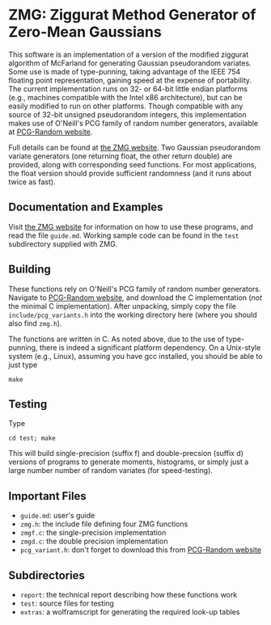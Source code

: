 # ZMG: Ziggurat Method Generator of Zero-Mean Gaussians

[the ZMG website]: http://www.comm.utoronto.ca/frank/ZMG
[PCG-Random website]: http://www.pcg-random.org

This software is an implementation of a version of the modified ziggurat
algorithm of McFarland for generating Gaussian pseudorandom variates.  Some
use is made of type-punning, taking advantage of the IEEE 754 floating point
representation, gaining speed at the expense of portability.  The current
implementation runs on 32- or 64-bit little endian platforms (e.g., machines
compatible with the Intel x86 architecture), but can be easily modified to
run on other platforms.  Though compatible with any source of 32-bit
unsigned pseudorandom integers, this implementation makes use of O'Neill's
PCG family of random number generators, available at [PCG-Random website].

Full details can be found at [the ZMG website].  Two Gaussian pseudorandom
variate generators (one returning float, the other return double) are
provided, along with corresponding seed functions.  For most applications,
the float version should provide sufficient randomness (and it runs about
twice as fast).

## Documentation and Examples

Visit [the ZMG website] for information on how to use these programs, and
read the file `guide.md`.  Working sample code can be found in the `test`
subdirectory supplied with ZMG.

## Building

These functions rely on O'Neill's PCG family of random number generators.
Navigate to [PCG-Random website], and download the C implementation (*not* the
minimal C implementation).   After unpacking, simply copy the file
`include/pcg_variants.h` into the working directory here (where you should
also find `zmg.h`).

The functions are written in C.  As noted above, due to the use of
type-punning, there is indeed a significant platform dependency.  On a
Unix-style system (e.g., Linux), assuming you have gcc installed,
you should be able to just type

    make

## Testing

Type

    cd test; make

This will build single-precision (suffix f) and double-precsion (suffix d)
versions of programs to generate moments, histograms, or simply just a large
number number of random variates (for speed-testing).

## Important Files

* `guide.md`: user's guide
* `zmg.h`: the include file defining four ZMG functions
* `zmgf.c`: the single-precision implementation
* `zmgd.c`: the double precision implementation
* `pcg_variant.h`: don't forget to download this from [PCG-Random website]

## Subdirectories

* `report`: the technical report describing how these functions work
* `test`: source files for testing
* `extras`: a wolframscript for generating the required look-up tables
